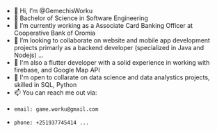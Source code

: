 - 👋 Hi, I’m @GemechisWorku
- 👀 Bachelor of Science in Software Engineering 
- 🌱 I’m currently working as a Associate Card Banking Officer at Cooperative Bank of Oromia
- 💞️ I’m looking to collaborate on website and mobile app development projects primarly as a backend developer (specialized in Java and Nodejs) ...
- 💞️ I'm also a flutter developer with a solid experience in working with firebase, and Google Map API
- 💞️ I'm open to collarate on data science and data analystics projects, skilled in SQL, Python
- 📫 You can reach me out via:
-     email: game.worku@gmail.com
-     phone: +251937745414 ...

<!---
GemechisWorku/GemechisWorku is a ✨ special ✨ repository because its `README.md` (this file) appears on your GitHub profile.
You can click the Preview link to take a look at your changes.
--->
